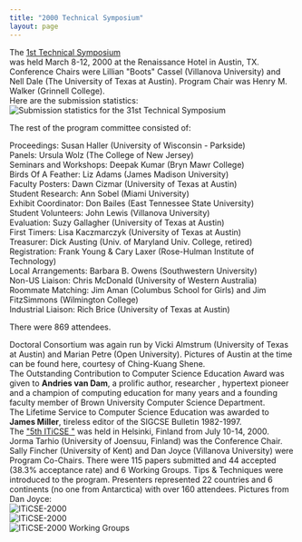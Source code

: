 ```yaml
---
title: "2000 Technical Symposium"
layout: page
---
```


The [1st Technical Symposium](http://www.csc.villanova.edu/sigcse2000/)\
was held March 8-12, 2000 at the Renaissance Hotel in Austin, TX.
Conference Chairs were Lillian \"Boots\" Cassel (Villanova University)
and Nell Dale (The University of Texas at Austin). Program Chair was
Henry M. Walker (Grinnell College).\
Here are the submission statistics:\
![Submission statistics for the 31st Technical
Symposium](../../files/images/50yearsofSIGCSE/31stTS-statistics.jpg)

The rest of the program committee consisted of:

Proceedings: Susan Haller (University of Wisconsin - Parkside)\
Panels: Ursula Wolz (The College of New Jersey)\
Seminars and Workshops: Deepak Kumar (Bryn Mawr College)\
Birds Of A Feather: Liz Adams (James Madison University)\
Faculty Posters: Dawn Cizmar (University of Texas at Austin)\
Student Research: Ann Sobel (Miami University)\
Exhibit Coordinator: Don Bailes (East Tennessee State University)\
Student Volunteers: John Lewis (Villanova University)\
Evaluation: Suzy Gallagher (University of Texas at Austin)\
First Timers: Lisa Kaczmarczyk (University of Texas at Austin)\
Treasurer: Dick Austing (Univ. of Maryland Univ. College, retired)\
Registration: Frank Young & Cary Laxer (Rose-Hulman Institute of
Technology)\
Local Arrangements: Barbara B. Owens (Southwestern University)\
Non-US Liaison: Chris McDonald (University of Western Australia)\
Roommate Matching: Jim Aman (Columbus School for Girls) and Jim
FitzSimmons (Wilmington College)\
Industrial Liaison: Rich Brice (University of Texas at Austin)

There were 869 attendees.

Doctoral Consortium was again run by Vicki Almstrum (University of Texas
at Austin) and Marian Petre (Open University). Pictures of Austin at the
time can be found here, courtesy of Ching-Kuang Shene.\
The Outstanding Contribution to Computer Science Education Award was
given to **Andries van Dam**, a prolific author, researcher , hypertext
pioneer and a champion of computing education for many years and a
founding faculty member of Brown University Computer Science
Department.\
The Lifetime Service to Computer Science Education was awarded to
**James Miller**, tireless editor of the SIGCSE Bulletin 1982-1997.\
The [\"5th ITiCSE \"](https://www.cs.helsinki.fi/events/iticse/) was
held in Helsinki, Finland from July 10-14, 2000. Jorma Tarhio
(University of Joensuu, Finland) was the Conference Chair. Sally Fincher
(University of Kent) and Dan Joyce (Villanova University) were Program
Co-Chairs. There were 115 papers submitted and 44 accepted (38.3%
acceptance rate) and 6 Working Groups. Tips & Techniques were introduced
to the program. Presenters represented 22 countries and 6 continents (no
one from Antarctica) with over 160 attendees. Pictures from Dan Joyce:\
![ITiCSE-2000](../../files/images/50yearsofSIGCSE/ITiCSE-2000-1.jpg)\
![ITiCSE-2000](../../files/images/50yearsofSIGCSE/ITiCSE-2000-2.jpg)\
![ITiCSE-2000 Working
Groups](../../files/images/50yearsofSIGCSE/ITiCSE-2000-3.jpg)
